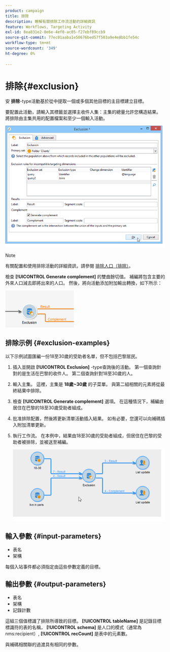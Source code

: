 ```yaml
---
product: campaign
title: 排除
description: 瞭解有關排除工作流活動的詳細資訊
feature: Workflows, Targeting Activity
exl-id: 8ea831e2-8e6e-4ef0-ac05-f27ebf89ccb9
source-git-commit: 77ec01aaba1e50676bed57f503a9e4e8bb1fe54c
workflow-type: tm+mt
source-wordcount: '349'
ht-degree: 0%

---
```


# 排除{#exclusion}



安 **排除**-type活動基於從中提取一個或多個其他目標的主目標建立目標。

要配置此活動，請輸入其標籤並選擇主收件人集：主集的總量允許您構造結果。 將排除由主集共用的配置檔案和至少一個輸入活動。

![](assets/s_user_segmentation_exclu.png)

>[!NOTE]
>
>有關配置和使用排除活動的詳細資訊，請參閱 [排除人口（排除）](targeting-workflows.md#excluding-a-population--exclusion-)。

檢查 **[!UICONTROL Generate complement]** 的雙曲餘切值。 補編將包含主要的外來人口減去即將出來的人口。 然後，將向活動添加附加輸出轉換，如下所示：

![](assets/s_user_segmentation_exclu_compl.png)

## 排除示例 {#exclusion-examples}

以下示例試圖匯編一份18至30歲的受助者名單，但不包括巴黎居民。

1. 插入並開啟 **[!UICONTROL Exclusion]** -type查詢後的活動。 第一個查詢針對的是生活在巴黎的收件人。 第二個查詢針對18至30歲的人。
1. 輸入主集。 這裡，主集是 **18歲~30歲** 的子菜單。 與第二組相關的元素將從最終結果中排除。
1. 檢查 **[!UICONTROL Generate complement]** 選項。 在這種情況下，補編由居住在巴黎的18至30歲受助者組成。
1. 批准排除配置，然後將更新清單活動插入結果。 如有必要，您還可以向補碼插入附加清單更新。
1. 執行工作流。 在本例中，結果由18至30歲的受助者組成，但居住在巴黎的受助者被排除，並被送至補編。

   ![](assets/exclusion_example.png)

## 輸入參數 {#input-parameters}

* 表名
* 架構

每個入站事件都必須指定由這些參數定義的目標。

## 輸出參數 {#output-parameters}

* 表名
* 架構
* 記錄計數

這組三個值標識了排除所導致的目標。 **[!UICONTROL tableName]** 是記錄目標標識符的表的名稱， **[!UICONTROL schema]** 是人口的模式（通常為nms:recipient）, **[!UICONTROL recCount]** 是表中的元素數。

與補碼相關聯的過渡具有相同的參數。
